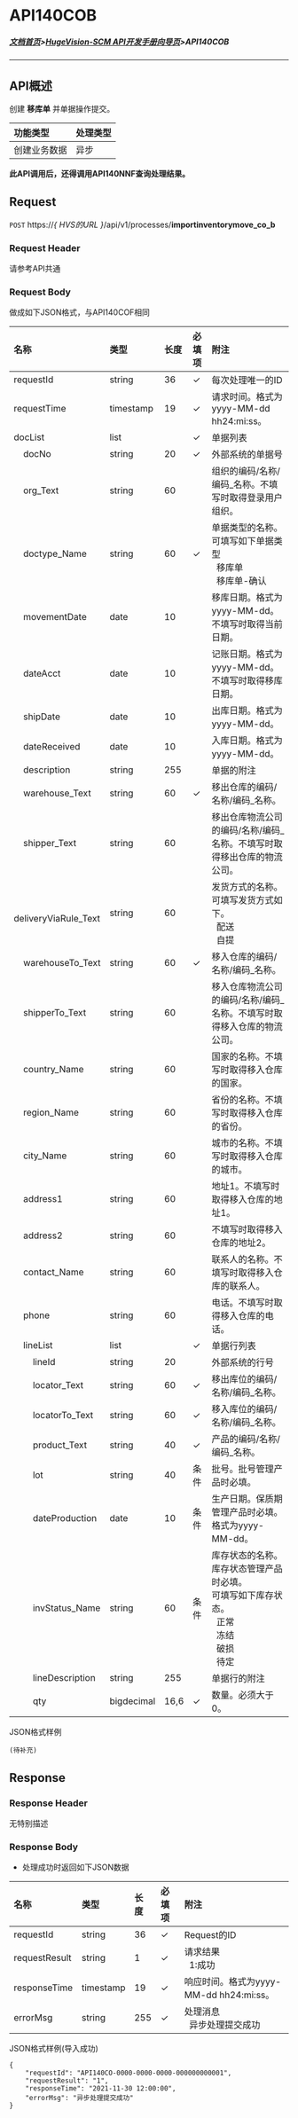 # API140COB

##### [文档首页](../index.md)>[HugeVision-SCM API开发手册向导页](../api.md)>API140COB

---

## API概述

创建 **移库单** 并单据操作提交。

|功能类型|处理类型|
|:--|:--|
|创建业务数据|异步|

**此API调用后，还得调用API140NNF查询处理结果。**

##  Request

 ```POST```  https://*{ HVS的URL }*/api/v1/processes/**importinventorymove_co_b**
  
###  Request Header

请参考API共通

###  Request Body

做成如下JSON格式，与API140COF相同

|名称|类型|长度|必填项|附注|
|:--|:--|:--|:--|:--|
|requestId|string|36|✓|每次处理唯一的ID|
|requestTime|timestamp|19|✓|请求时间。格式为yyyy-MM-dd hh24:mi:ss。|
|docList|list||✓|单据列表|
|&nbsp; &nbsp; docNo|string|20|✓|外部系统的单据号|
|&nbsp; &nbsp; org_Text|string|60||组织的编码/名称/编码_名称。不填写时取得登录用户组织。|
|&nbsp; &nbsp; doctype_Name|string|60|✓|单据类型的名称。<br>可填写如下单据类型<br>&nbsp; 移库单<br>&nbsp; 移库单-确认|
|&nbsp; &nbsp; movementDate|date|10||移库日期。格式为yyyy-MM-dd。不填写时取得当前日期。|
|&nbsp; &nbsp; dateAcct|date|10||记账日期。格式为yyyy-MM-dd。不填写时取得移库日期。|
|&nbsp; &nbsp; shipDate|date|10||出库日期。格式为yyyy-MM-dd。|
|&nbsp; &nbsp; dateReceived|date|10||入库日期。格式为yyyy-MM-dd。|
|&nbsp; &nbsp; description|string|255||单据的附注|
|&nbsp; &nbsp; warehouse_Text|string|60|✓|移出仓库的编码/名称/编码_名称。|
|&nbsp; &nbsp; shipper_Text|string|60||移出仓库物流公司的编码/名称/编码_名称。不填写时取得移出仓库的物流公司。|
|&nbsp; &nbsp; deliveryViaRule_Text|string|60||发货方式的名称。<br>可填写发货方式如下。<br>&nbsp; 配送<br>&nbsp; 自提|
|&nbsp; &nbsp; warehouseTo_Text|string|60|✓|移入仓库的编码/名称/编码_名称。|
|&nbsp; &nbsp; shipperTo_Text|string|60||移入仓库物流公司的编码/名称/编码_名称。不填写时取得移入仓库的物流公司。|
|&nbsp; &nbsp; country_Name|string|60||国家的名称。不填写时取得移入仓库的国家。|
|&nbsp; &nbsp; region_Name|string|60||省份的名称。不填写时取得移入仓库的省份。|
|&nbsp; &nbsp; city_Name|string|60||城市的名称。不填写时取得移入仓库的城市。|
|&nbsp; &nbsp; address1|string|60||地址1。不填写时取得移入仓库的地址1。|
|&nbsp; &nbsp; address2|string|60||不填写时取得移入仓库的地址2。|
|&nbsp; &nbsp; contact_Name|string|60||联系人的名称。不填写时取得移入仓库的联系人。|
|&nbsp; &nbsp; phone|string|60||电话。不填写时取得移入仓库的电话。|
|&nbsp; &nbsp; lineList|list||✓|单据行列表|
|&nbsp; &nbsp; &nbsp; &nbsp; lineId|string|20||外部系统的行号|
|&nbsp; &nbsp; &nbsp; &nbsp; locator_Text|string|60|✓|移出库位的编码/名称/编码_名称。|
|&nbsp; &nbsp; &nbsp; &nbsp; locatorTo_Text|string|60|✓|移入库位的编码/名称/编码_名称。|
|&nbsp; &nbsp; &nbsp; &nbsp; product_Text|string|40|✓|产品的编码/名称/编码_名称。|
|&nbsp; &nbsp; &nbsp; &nbsp; lot|string|40|条件|批号。批号管理产品时必填。|
|&nbsp; &nbsp; &nbsp; &nbsp; dateProduction|date|10|条件|生产日期。保质期管理产品时必填。格式为yyyy-MM-dd。|
|&nbsp; &nbsp; &nbsp; &nbsp; invStatus_Name|string|60|条件|库存状态的名称。库存状态管理产品时必填。<br>可填写如下库存状态。<br>&nbsp; 正常<br>&nbsp; 冻结<br>&nbsp; 破损<br>&nbsp; 待定|
|&nbsp; &nbsp; &nbsp; &nbsp; lineDescription|string|255||单据行的附注|
|&nbsp; &nbsp; &nbsp; &nbsp; qty|bigdecimal|16,6|✓|数量。必须大于0。|

JSON格式样例
```
(待补充)
```

##  Response
 
###  Response Header

无特别描述

###  Response Body

* 处理成功时返回如下JSON数据

|名称|类型|长度|必填项|附注|
|:--|:--|:--|:--|:--|
|requestId|string|36|✓|Request的ID|
|requestResult|string|1|✓|请求结果<br>&nbsp; 1:成功|
|responseTime|timestamp|19|✓|响应时间。格式为yyyy-MM-dd hh24:mi:ss。|
|errorMsg|string|255|✓|处理消息<br>&nbsp; 异步处理提交成功|

JSON格式样例(导入成功)
```
{
    "requestId": "API140CO-0000-0000-0000-000000000001",
    "requestResult": "1",
    "responseTime": "2021-11-30 12:00:00",
    "errorMsg": "异步处理提交成功"
}
```
